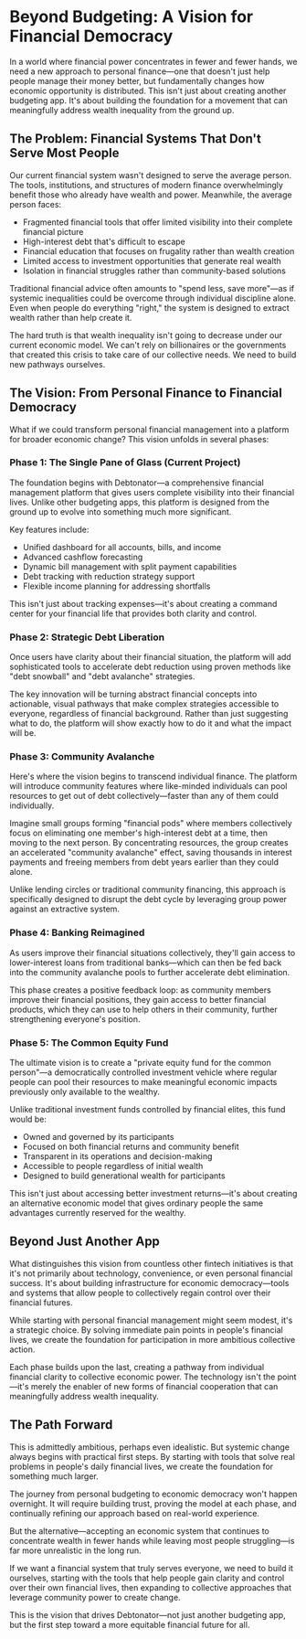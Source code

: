 # Beyond Budgeting: A Vision for Financial Democracy

In a world where financial power concentrates in fewer and fewer hands, we need a new approach to personal finance—one that doesn't just help people manage their money better, but fundamentally changes how economic opportunity is distributed. This isn't just about creating another budgeting app. It's about building the foundation for a movement that can meaningfully address wealth inequality from the ground up.

## The Problem: Financial Systems That Don't Serve Most People

Our current financial system wasn't designed to serve the average person. The tools, institutions, and structures of modern finance overwhelmingly benefit those who already have wealth and power. Meanwhile, the average person faces:

- Fragmented financial tools that offer limited visibility into their complete financial picture
- High-interest debt that's difficult to escape
- Financial education that focuses on frugality rather than wealth creation
- Limited access to investment opportunities that generate real wealth
- Isolation in financial struggles rather than community-based solutions

Traditional financial advice often amounts to "spend less, save more"—as if systemic inequalities could be overcome through individual discipline alone. Even when people do everything "right," the system is designed to extract wealth rather than help create it.

The hard truth is that wealth inequality isn't going to decrease under our current economic model. We can't rely on billionaires or the governments that created this crisis to take care of our collective needs. We need to build new pathways ourselves.

## The Vision: From Personal Finance to Financial Democracy

What if we could transform personal financial management into a platform for broader economic change? This vision unfolds in several phases:

### Phase 1: The Single Pane of Glass (Current Project)

The foundation begins with Debtonator—a comprehensive financial management platform that gives users complete visibility into their financial lives. Unlike other budgeting apps, this platform is designed from the ground up to evolve into something much more significant.

Key features include:
- Unified dashboard for all accounts, bills, and income
- Advanced cashflow forecasting
- Dynamic bill management with split payment capabilities
- Debt tracking with reduction strategy support
- Flexible income planning for addressing shortfalls

This isn't just about tracking expenses—it's about creating a command center for your financial life that provides both clarity and control.

### Phase 2: Strategic Debt Liberation

Once users have clarity about their financial situation, the platform will add sophisticated tools to accelerate debt reduction using proven methods like "debt snowball" and "debt avalanche" strategies.

The key innovation will be turning abstract financial concepts into actionable, visual pathways that make complex strategies accessible to everyone, regardless of financial background. Rather than just suggesting what to do, the platform will show exactly how to do it and what the impact will be.

### Phase 3: Community Avalanche

Here's where the vision begins to transcend individual finance. The platform will introduce community features where like-minded individuals can pool resources to get out of debt collectively—faster than any of them could individually.

Imagine small groups forming "financial pods" where members collectively focus on eliminating one member's high-interest debt at a time, then moving to the next person. By concentrating resources, the group creates an accelerated "community avalanche" effect, saving thousands in interest payments and freeing members from debt years earlier than they could alone.

Unlike lending circles or traditional community financing, this approach is specifically designed to disrupt the debt cycle by leveraging group power against an extractive system.

### Phase 4: Banking Reimagined

As users improve their financial situations collectively, they'll gain access to lower-interest loans from traditional banks—which can then be fed back into the community avalanche pools to further accelerate debt elimination.

This phase creates a positive feedback loop: as community members improve their financial positions, they gain access to better financial products, which they can use to help others in their community, further strengthening everyone's position.

### Phase 5: The Common Equity Fund

The ultimate vision is to create a "private equity fund for the common person"—a democratically controlled investment vehicle where regular people can pool their resources to make meaningful economic impacts previously only available to the wealthy.

Unlike traditional investment funds controlled by financial elites, this fund would be:
- Owned and governed by its participants
- Focused on both financial returns and community benefit
- Transparent in its operations and decision-making
- Accessible to people regardless of initial wealth
- Designed to build generational wealth for participants

This isn't just about accessing better investment returns—it's about creating an alternative economic model that gives ordinary people the same advantages currently reserved for the wealthy.

## Beyond Just Another App

What distinguishes this vision from countless other fintech initiatives is that it's not primarily about technology, convenience, or even personal financial success. It's about building infrastructure for economic democracy—tools and systems that allow people to collectively regain control over their financial futures.

While starting with personal financial management might seem modest, it's a strategic choice. By solving immediate pain points in people's financial lives, we create the foundation for participation in more ambitious collective action.

Each phase builds upon the last, creating a pathway from individual financial clarity to collective economic power. The technology isn't the point—it's merely the enabler of new forms of financial cooperation that can meaningfully address wealth inequality.

## The Path Forward

This is admittedly ambitious, perhaps even idealistic. But systemic change always begins with practical first steps. By starting with tools that solve real problems in people's daily financial lives, we create the foundation for something much larger.

The journey from personal budgeting to economic democracy won't happen overnight. It will require building trust, proving the model at each phase, and continually refining our approach based on real-world experience.

But the alternative—accepting an economic system that continues to concentrate wealth in fewer hands while leaving most people struggling—is far more unrealistic in the long run.

If we want a financial system that truly serves everyone, we need to build it ourselves, starting with the tools that help people gain clarity and control over their own financial lives, then expanding to collective approaches that leverage community power to create change.

This is the vision that drives Debtonator—not just another budgeting app, but the first step toward a more equitable financial future for all.
